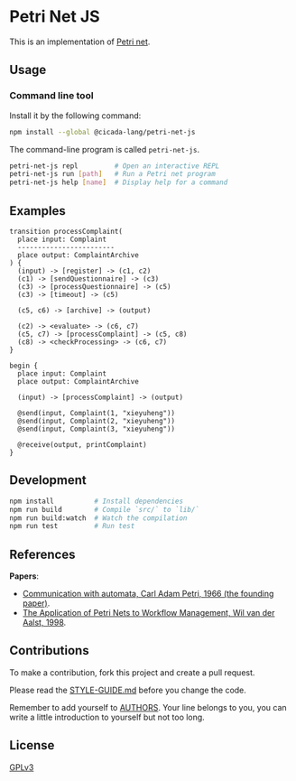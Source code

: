 # Petri Net JS

This is an implementation of [Petri net](https://en.wikipedia.org/wiki/Petri_net).

## Usage

### Command line tool

Install it by the following command:

```sh
npm install --global @cicada-lang/petri-net-js
```

The command-line program is called `petri-net-js`.

```sh
petri-net-js repl         # Open an interactive REPL
petri-net-js run [path]   # Run a Petri net program
petri-net-js help [name]  # Display help for a command
```

## Examples

```petri-net
transition processComplaint(
  place input: Complaint
  ------------------------
  place output: ComplaintArchive
) {
  (input) -> [register] -> (c1, c2)
  (c1) -> [sendQuestionnaire] -> (c3)
  (c3) -> [processQuestionnaire] -> (c5)
  (c3) -> [timeout] -> (c5)

  (c5, c6) -> [archive] -> (output)

  (c2) -> <evaluate> -> (c6, c7)
  (c5, c7) -> [processComplaint] -> (c5, c8)
  (c8) -> <checkProcessing> -> (c6, c7)
}

begin {
  place input: Complaint
  place output: ComplaintArchive

  (input) -> [processComplaint] -> (output)

  @send(input, Complaint(1, "xieyuheng"))
  @send(input, Complaint(2, "xieyuheng"))
  @send(input, Complaint(3, "xieyuheng"))

  @receive(output, printComplaint)
}
```

## Development

```sh
npm install          # Install dependencies
npm run build        # Compile `src/` to `lib/`
npm run build:watch  # Watch the compilation
npm run test         # Run test
```

## References

**Papers**:

- [Communication with automata, Carl Adam Petri, 1966 (the founding paper)](./docs/references/papers/1966-communication-with-automata.pdf).
- [The Application of Petri Nets to Workflow Management, Wil van der Aalst, 1998](./docs/references/papers/1998-the-application-of-petri-nets-to-workflow-management.pdf).

## Contributions

To make a contribution, fork this project and create a pull request.

Please read the [STYLE-GUIDE.md](STYLE-GUIDE.md) before you change the code.

Remember to add yourself to [AUTHORS](AUTHORS).
Your line belongs to you, you can write a little
introduction to yourself but not too long.

## License

[GPLv3](LICENSE)
